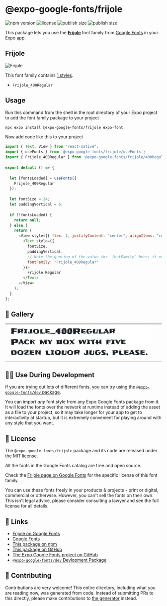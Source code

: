 # @expo-google-fonts/frijole

![npm version](https://flat.badgen.net/npm/v/@expo-google-fonts/frijole)
![license](https://flat.badgen.net/github/license/expo/google-fonts)
![publish size](https://flat.badgen.net/packagephobia/install/@expo-google-fonts/frijole)
![publish size](https://flat.badgen.net/packagephobia/publish/@expo-google-fonts/frijole)

This package lets you use the [**Frijole**](https://fonts.google.com/specimen/Frijole) font family from [Google Fonts](https://fonts.google.com/) in your Expo app.

## Frijole

![Frijole](./font-family.png)

This font family contains [1 styles](#-gallery).

- `Frijole_400Regular`

## Usage

Run this command from the shell in the root directory of your Expo project to add the font family package to your project

```sh
npx expo install @expo-google-fonts/frijole expo-font
```

Now add code like this to your project

```js
import { Text, View } from "react-native";
import { useFonts } from '@expo-google-fonts/frijole/useFonts';
import { Frijole_400Regular } from '@expo-google-fonts/frijole/400Regular';

export default () => {

  let [fontsLoaded] = useFonts({
    Frijole_400Regular
  });

  let fontSize = 24;
  let paddingVertical = 6;

  if (!fontsLoaded) {
    return null;
  } else {
    return (
      <View style={{ flex: 1, justifyContent: "center", alignItems: "center" }}>
        <Text style={{
          fontSize,
          paddingVertical,
          // Note the quoting of the value for `fontFamily` here; it expects a string!
          fontFamily: "Frijole_400Regular"
        }}>
          Frijole Regular
        </Text>
      </View>
    );
  }
};
```

## 🔡 Gallery


||||
|-|-|-|
|![Frijole_400Regular](./400Regular/Frijole_400Regular.ttf.png)||||


## 👩‍💻 Use During Development

If you are trying out lots of different fonts, you can try using the [`@expo-google-fonts/dev` package](https://github.com/expo/google-fonts/tree/master/font-packages/dev#readme).

You can import _any_ font style from any Expo Google Fonts package from it. It will load the fonts over the network at runtime instead of adding the asset as a file to your project, so it may take longer for your app to get to interactivity at startup, but it is extremely convenient for playing around with any style that you want.


## 📖 License

The `@expo-google-fonts/frijole` package and its code are released under the MIT license.

All the fonts in the Google Fonts catalog are free and open source.

Check the [Frijole page on Google Fonts](https://fonts.google.com/specimen/Frijole) for the specific license of this font family.

You can use these fonts freely in your products & projects - print or digital, commercial or otherwise. However, you can't sell the fonts on their own. This isn't legal advice, please consider consulting a lawyer and see the full license for all details.

## 🔗 Links

- [Frijole on Google Fonts](https://fonts.google.com/specimen/Frijole)
- [Google Fonts](https://fonts.google.com/)
- [This package on npm](https://www.npmjs.com/package/@expo-google-fonts/frijole)
- [This package on GitHub](https://github.com/expo/google-fonts/tree/master/font-packages/frijole)
- [The Expo Google Fonts project on GitHub](https://github.com/expo/google-fonts)
- [`@expo-google-fonts/dev` Devlopment Package](https://github.com/expo/google-fonts/tree/master/font-packages/dev)

## 🤝 Contributing

Contributions are very welcome! This entire directory, including what you are reading now, was generated from code. Instead of submitting PRs to this directly, please make contributions to [the generator](https://github.com/expo/google-fonts/tree/master/packages/generator) instead.
